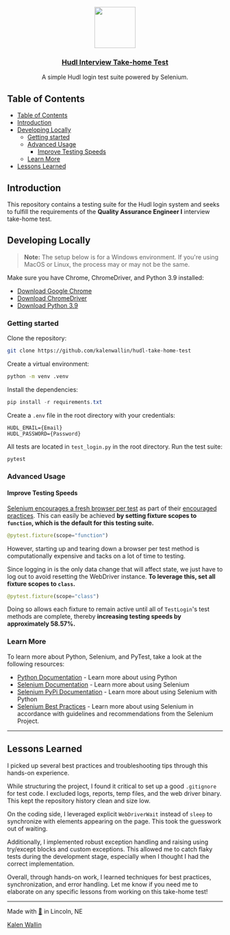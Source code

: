 <p align="center">
  <a href="https://github.com/kalenwallin/hudl-take-home-test">
    <img src="https://sc.hudl.com/favicon.svg" height="96">
    <h3 align="center">Hudl Interview Take-home Test</h3>
  </a>
</p>

<p align="center">A simple Hudl login test suite powered by Selenium.</p>

## Table of Contents

- [Table of Contents](#table-of-contents)
- [Introduction](#introduction)
- [Developing Locally](#developing-locally)
  - [Getting started](#getting-started)
  - [Advanced Usage](#advanced-usage)
    - [Improve Testing Speeds](#improve-testing-speeds)
  - [Learn More](#learn-more)
- [Lessons Learned](#lessons-learned)

## Introduction

This repository contains a testing suite for the Hudl login system and seeks to fulfill the requirements of the **Quality Assurance Engineer I** interview take-home test.

## Developing Locally

> **Note:** The setup below is for a Windows environment.
> If you're using MacOS or Linux, the process may or may not be the same.

Make sure you have Chrome, ChromeDriver, and Python 3.9 installed:

- [Download Google Chrome](https://www.google.com/chrome/ "Download Google Chrome")
- [Download ChromeDriver](https://chromedriver.chromium.org/home "Download ChromeDriver")
- [Download Python 3.9](https://www.python.org/downloads/ "Download Python 3.9")

### Getting started

Clone the repository:

```bash
git clone https://github.com/kalenwallin/hudl-take-home-test
```

Create a virtual environment:

```bash
python -m venv .venv
```

Install the dependencies:

```powershell
pip install -r requirements.txt
```

Create a `.env` file in the root directory with your credentials:

```plaintext
HUDL_EMAIL={Email}
HUDL_PASSWORD={Password}
```

All tests are located in `test_login.py` in the root directory. Run the test suite:

```bash
pytest
```

### Advanced Usage

#### Improve Testing Speeds

[Selenium encourages a fresh browser per test](https://www.selenium.dev/documentation/test_practices/encouraged/fresh_browser_per_test/ "Selenium encourages a fresh browser per test") as part of their [encouraged practices](https://www.selenium.dev/documentation/test_practices/encouraged/ "Selenium Encouraged Practices"). This can easily be achieved **by setting fixture scopes to `function`, which is the default for this testing suite.**

```python
@pytest.fixture(scope="function")
```

However, starting up and tearing down a browser per test method is computationally expensive and tacks on a lot of time to testing.

Since logging in is the only data change that will affect state, we just have to log out to avoid resetting the WebDriver instance. **To leverage this, set all fixture scopes to `class`.**

```python
@pytest.fixture(scope="class")
```

Doing so allows each fixture to remain active until all of `TestLogin`'s test methods are complete, thereby **increasing testing speeds by approximately 58.57%.**

### Learn More

To learn more about Python, Selenium, and PyTest, take a look at the following resources:

- [Python Documentation](https://docs.python.org/ "Learn more about using Python") - Learn more about using Python
- [Selenium Documentation](https://www.selenium.dev/ "Learn more about using Selenium") - Learn more about using Selenium
- [Selenium PyPi Documentation](https://pypi.org/project/selenium/ "Learn more about using Selenium with Python") - Learn more about using Selenium with Python
- [Selenium Best Practices](https://www.selenium.dev/documentation/test_practices/ "Selenium Best Practices") - Learn more about using Selenium in accordance with guidelines and recommendations from the Selenium Project.

---

## Lessons Learned

I picked up several best practices and troubleshooting tips through this hands-on experience.

While structuring the project, I found it critical to set up a good `.gitignore` for test code. I excluded logs, reports, temp files, and the web driver binary. This kept the repository history clean and size low.

On the coding side, I leveraged explicit `WebDriverWait` instead of `sleep` to synchronize with elements appearing on the page. This took the guesswork out of waiting.

Additionally, I implemented robust exception handling and raising using try/except blocks and custom exceptions. This allowed me to catch flaky tests during the development stage, especially when I thought I had the correct implementation.

Overall, through hands-on work, I learned techniques for best practices, synchronization, and error handling. Let me know if you need me to elaborate on any specific lessons from working on this take-home test!

---

Made with [💖](https://kalenwallin.com/easter-egg "Woah, you found an Easter Egg!") in Lincoln, NE

[Kalen Wallin](https://github.com/kalenwallin/ "Kalen's GitHub Profile")
